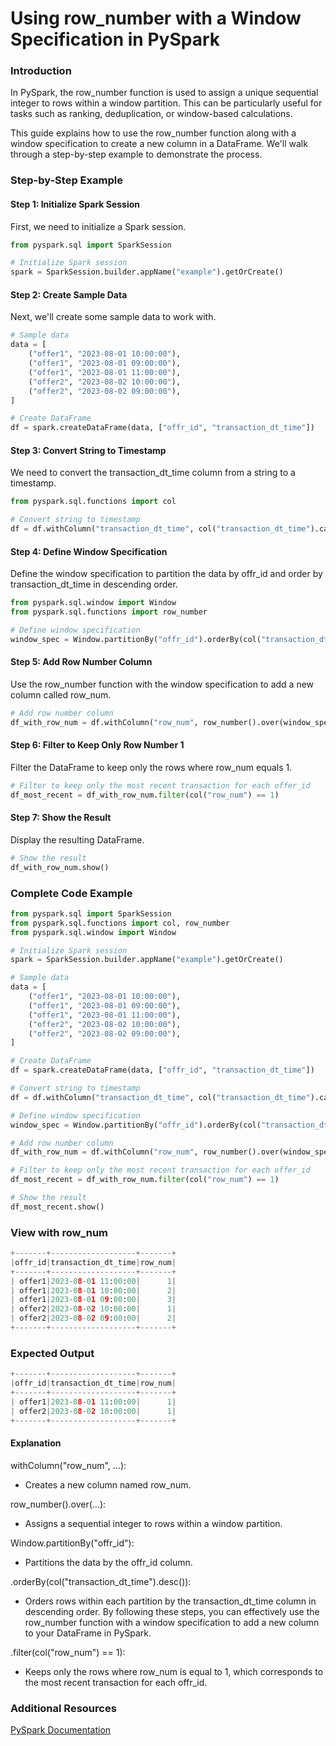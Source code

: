 # Using row_number with a Window Specification in PySpark

### Introduction


In PySpark, the row_number function is used to assign a unique sequential integer to rows within a window partition. This can be particularly useful for tasks such as ranking, deduplication, or window-based calculations.

This guide explains how to use the row_number function along with a window specification to create a new column in a DataFrame. We'll walk through a step-by-step example to demonstrate the process.


### Step-by-Step Example

#### Step 1: Initialize Spark Session

First, we need to initialize a Spark session.

```python
from pyspark.sql import SparkSession

# Initialize Spark session
spark = SparkSession.builder.appName("example").getOrCreate()

```
#### Step 2: Create Sample Data

Next, we'll create some sample data to work with.

```python
# Sample data
data = [
    ("offer1", "2023-08-01 10:00:00"),
    ("offer1", "2023-08-01 09:00:00"),
    ("offer1", "2023-08-01 11:00:00"),
    ("offer2", "2023-08-02 10:00:00"),
    ("offer2", "2023-08-02 09:00:00"),
]

# Create DataFrame
df = spark.createDataFrame(data, ["offr_id", "transaction_dt_time"])
```

#### Step 3: Convert String to Timestamp

We need to convert the transaction_dt_time column from a string to a timestamp.

```python
from pyspark.sql.functions import col

# Convert string to timestamp
df = df.withColumn("transaction_dt_time", col("transaction_dt_time").cast("timestamp"))
```

#### Step 4: Define Window Specification

Define the window specification to partition the data by offr_id and order by transaction_dt_time in descending order.

```python
from pyspark.sql.window import Window
from pyspark.sql.functions import row_number

# Define window specification
window_spec = Window.partitionBy("offr_id").orderBy(col("transaction_dt_time").desc())
```

#### Step 5: Add Row Number Column

Use the row_number function with the window specification to add a new column called row_num.

```python
# Add row number column
df_with_row_num = df.withColumn("row_num", row_number().over(window_spec))
```
#### Step 6: Filter to Keep Only Row Number 1

Filter the DataFrame to keep only the rows where row_num equals 1.

```python
# Filter to keep only the most recent transaction for each offer_id
df_most_recent = df_with_row_num.filter(col("row_num") == 1)
```

#### Step 7: Show the Result

Display the resulting DataFrame.

```python
# Show the result
df_with_row_num.show()
```

### Complete Code Example

```python
from pyspark.sql import SparkSession
from pyspark.sql.functions import col, row_number
from pyspark.sql.window import Window

# Initialize Spark session
spark = SparkSession.builder.appName("example").getOrCreate()

# Sample data
data = [
    ("offer1", "2023-08-01 10:00:00"),
    ("offer1", "2023-08-01 09:00:00"),
    ("offer1", "2023-08-01 11:00:00"),
    ("offer2", "2023-08-02 10:00:00"),
    ("offer2", "2023-08-02 09:00:00"),
]

# Create DataFrame
df = spark.createDataFrame(data, ["offr_id", "transaction_dt_time"])

# Convert string to timestamp
df = df.withColumn("transaction_dt_time", col("transaction_dt_time").cast("timestamp"))

# Define window specification
window_spec = Window.partitionBy("offr_id").orderBy(col("transaction_dt_time").desc())

# Add row number column
df_with_row_num = df.withColumn("row_num", row_number().over(window_spec))

# Filter to keep only the most recent transaction for each offer_id
df_most_recent = df_with_row_num.filter(col("row_num") == 1)

# Show the result
df_most_recent.show()
```

### View with row_num

```python
+-------+-------------------+-------+
|offr_id|transaction_dt_time|row_num|
+-------+-------------------+-------+
| offer1|2023-08-01 11:00:00|      1|
| offer1|2023-08-01 10:00:00|      2|
| offer1|2023-08-01 09:00:00|      3|
| offer2|2023-08-02 10:00:00|      1|
| offer2|2023-08-02 09:00:00|      2|
+-------+-------------------+-------+
```

### Expected Output

```python
+-------+-------------------+-------+
|offr_id|transaction_dt_time|row_num|
+-------+-------------------+-------+
| offer1|2023-08-01 11:00:00|      1|
| offer2|2023-08-02 10:00:00|      1|
+-------+-------------------+-------+
```

#### Explanation


withColumn("row_num", ...):

- Creates a new column named row_num.


row_number().over(...):

- Assigns a sequential integer to rows within a window partition.


Window.partitionBy("offr_id"):

- Partitions the data by the offr_id column.

.orderBy(col("transaction_dt_time").desc()):

- Orders rows within each partition by the transaction_dt_time column in descending order. By following these steps, you can effectively use the row_number function with a window specification to add a new column to your DataFrame in PySpark.

.filter(col("row_num") == 1):

- Keeps only the rows where row_num is equal to 1, which corresponds to the most recent transaction for each offr_id.

### Additional Resources
[PySpark Documentation](https://spark.apache.org/docs/latest/api/python/)
